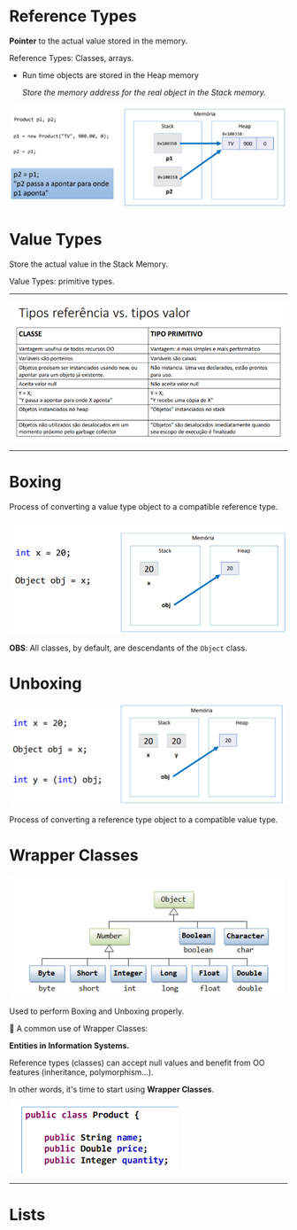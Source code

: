 # Reference Types

**Pointer** to the actual value stored in the memory.

Reference Types: Classes, arrays.

- Run time objects are stored in the Heap memory
    
    *Store the memory address for the real object in the Stack memory.*
    

![img](./src/imgs/reference.png)

# Value Types

Store the actual value in the Stack Memory.

Value Types: primitive types.

---

![img](./src/imgs/comparison.png)

---

# Boxing

Process of converting a value type object to a compatible reference type.


![img](./src/imgs/boxing.png)

**OBS**: All classes, by default, are descendants of the `Object` class.

# Unboxing

![img](./src/imgs/unboxing.png)

Process of converting a reference type object to a compatible value type.

# Wrapper Classes

![img](./src/imgs/wrapper_classes.png)

Used to perform Boxing and Unboxing properly.

<aside>
📌 A common use of Wrapper Classes:

**Entities in Information Systems.**

Reference types (classes) can accept null values and benefit from OO features (inheritance, polymorphism…).

In other words, it's time to start using **Wrapper Classes**.

![img](./src/imgs/example.png)

</aside>

---

# Lists